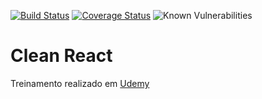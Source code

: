 [![Build Status](https://travis-ci.org/vineboneto/clean-react.svg?branch=master)](https://travis-ci.org/vineboneto/clean-react)
[![Coverage Status](https://coveralls.io/repos/github/vineboneto/clean-react/badge.svg?branch=master)](https://coveralls.io/github/vineboneto/clean-react?branch=master) ![Known Vulnerabilities](https://snyk.io/test/github/vineboneto/clean-react/badge.svg)
# Clean React

Treinamento realizado em [Udemy](https://www.udemy.com/course/react-com-mango/)